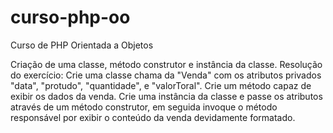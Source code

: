 # curso-php-oo
Curso de PHP Orientada a Objetos

Criação de uma classe, método construtor e instância da classe.
Resolução do exercício:
Crie uma classe chama da "Venda" com os atributos privados "data", "protudo", "quantidade", e "valorToral". Crie um método capaz de exibir os dados da venda. Crie uma instância da classe e passe os atributos através de um método construtor, em seguida invoque o método responsável por exibir o conteúdo da venda devidamente formatado.

